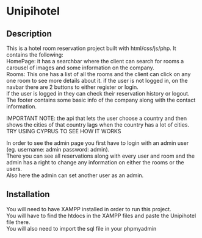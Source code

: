 # Unipihotel

## Description

This is a hotel room reservation project built with html/css/js/php. It contains the following:  
HomePage: it has a searchbar where the client can search for rooms a carousel of images and some information on the company.  
Rooms: This one has a list of all the rooms and the client can click on any one room to see more details about it.
if the user is not logged in, on the navbar there are 2 buttons to either register or login.  
if the user is logged in they can check their reservation history or logout.
The footer contains some basic info of the company along with the contact information.  

IMPORTANT NOTE: the api that lets the user choose a country and then shows the cities of that country lags when the country has a lot of cities.  
TRY USING CYPRUS TO SEE HOW IT WORKS
  
  
In order to see the admin page you first have to login with an admin user (eg. username: admin password: admin).  
There you can see all reservations along with every user and room and the admin has a right to change any information on either the rooms or the users.  
Also here the admin can set another user as an admin.

## Installation

You will need to have XAMPP installed in order to run this project.  
You will have to find the htdocs in the XAMPP files and paste the Unipihotel file there.  
You will also need to import the sql file in your phpmyadmin
